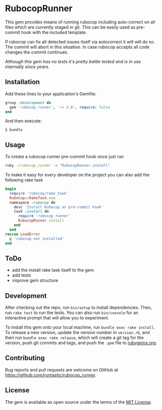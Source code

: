 # RubocopRunner

This gem provides means of running rubocop including auto-correct on all files
which are currently staged in git. This can be easily used as pre-commit hook
with the included template.

If rubocop can fix all detected issues itself via autocorrect it will will do
so. The commit will abort in this situation.
In case rubocop accepts all code changes the commit continues.

_Although this gem has no tests it's pretty battle tested and is in use internally since years._

## Installation

Add these lines to your application's Gemfile:

```ruby
group :development do
  gem 'rubocop_runner', '~> 2.0', require: false
end
```

And then execute:

    $ bundle

## Usage

To create a rubocop runner pre-commit hook once just run

```sh
ruby -rrubocop_runner -e "RubocopRunner.install"
```

To make it easy for every developer on the project you can also add the following rake task

```ruby
begin
  require 'rubocop/rake_task'
  RuboCop::RakeTask.new
  namespace :rubocop do
    desc 'Install Rubocop as pre-commit hook'
    task :install do
      require 'rubocop_runner'
      RubocopRunner.install
    end
  end
rescue LoadError
  p 'rubocop not installed'
end
```

## ToDo

- add the install rake task itself to the gem
- add tests
- improve gem structure

## Development

After checking out the repo, run `bin/setup` to install dependencies. Then, run `rake test` to run the tests. You can also run `bin/console` for an interactive prompt that will allow you to experiment.

To install this gem onto your local machine, run `bundle exec rake install`. To release a new version, update the version number in `version.rb`, and then run `bundle exec rake release`, which will create a git tag for the version, push git commits and tags, and push the `.gem` file to [rubygems.org](https://rubygems.org).

## Contributing

Bug reports and pull requests are welcome on GitHub at https://github.com/runtastic/rubocop_runner.

## License

The gem is available as open source under the terms of the [MIT License](http://opensource.org/licenses/MIT).

